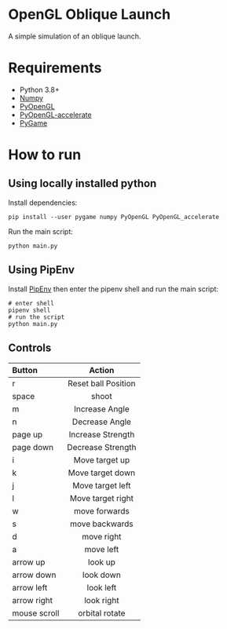# OpenGL Oblique Launch
A simple simulation of an oblique launch.

# Requirements

- Python 3.8+
- [Numpy](https://pypi.org/project/numpy/)
- [PyOpenGL](https://pypi.org/project/PyOpenGL/) 
- [PyOpenGL-accelerate](https://pypi.org/project/PyOpenGL-accelerate/)
- [PyGame](https://pypi.org/project/pygame/)
 
# How to run

## Using locally installed python

Install dependencies:

```shell script
pip install --user pygame numpy PyOpenGL PyOpenGL_accelerate
```

Run the main script:

```shell script
python main.py
```

## Using PipEnv

Install [PipEnv](https://pipenv.pypa.io/en/latest/) then enter the pipenv shell and run the main script:

```shell script
# enter shell
pipenv shell
# run the script
python main.py
```

## Controls

| Button       | Action     | 
| :------------- | :----------: | 
|  r | Reset ball Position   |
|  space | shoot   |
| m  | Increase Angle | 
| n   | Decrease Angle |
| page up   | Increase Strength |
| page down   | Decrease Strength |
| i  | Move target up | 
| k   | Move target down | 
| j   | Move target left | 
| l   | Move target right | 
| w   | move forwards | 
| s   | move backwards | 
| d   | move right | 
| a   | move left | 
| arrow up   | look up |  
| arrow down   | look down |  
| arrow left   | look left |  
| arrow right   | look right |
| mouse scroll  | orbital rotate |  
